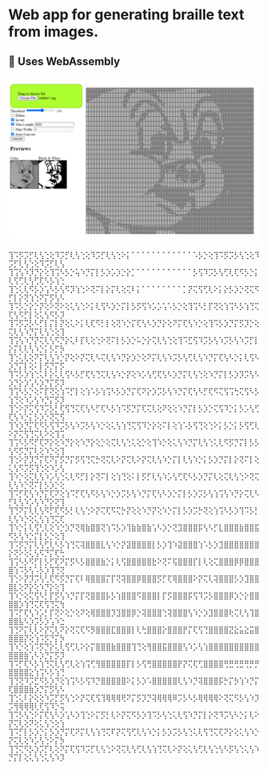# Web app for generating braille text from images.
## 🏃 Uses WebAssembly 
![screenshot of app](SS.png)
---
⢹⠩⡫⡩⡋⢇⢣⢑⢕⠹⡩⡋⢇⢣⢑⢕⠹⡩⡋⢇⢣⢑⠕⡅⠁⠁⠁⠁⠁⠁⠁⠁⠁⠁⠁⠁⠡⡣⡑⢕⢹⠩⡫⡩⡣⢣⢑⢕⠹⡩⡋⢇⢣⢑⢕⠹⡩⡋⢇⢣
⢹⢩⢣⠱⡹⡙⡕⢕⢹⢩⠣⡣⡑⢥⠱⡙⡍⡇⡣⡱⡡⡱⡑⡕⡁⠁⠁⠁⠁⠁⠁⠁⠁⠁⠁⠁⡣⢫⠹⡩⡣⢣⢋⢇⢏⠫⡣⡑⡅⢇⢫⢋⢇⢣⢋⢏⠣⡣⢱⢑
⢹⢑⢅⢇⠫⡣⡱⢡⠣⡣⢣⠫⡹⢱⢑⠕⢝⠍⡇⡕⡍⢇⢕⢍⠇⡅⠁⠁⠁⠁⠁⠁⠁⠁⡁⡝⢍⢫⢋⢇⠕⡅⡕⡣⡱⡑⢝⢍⠫⡋⡇⡕⢝⢱⢑⠝⡍⡫⢣⠣
⢹⠩⡣⡑⡕⡑⡝⢕⠕⢝⠕⢕⢅⢣⢑⠕⡅⢇⢫⠣⡱⡑⡍⡇⡣⡫⢫⠱⡡⡡⢡⠡⡣⡑⢕⢹⢩⠣⡃⡏⢝⢕⢱⢩⠣⡣⢱⢙⢍⢏⢣⠫⡋⡇⢕⢅⢣⠫⡣⡹
⢹⠩⡫⡩⡣⠣⡋⡇⡍⡇⡝⢕⢅⠕⡅⢇⢏⠫⡃⡇⢕⢝⠱⡑⡍⢏⢣⠣⡱⡙⡕⢕⠝⡍⢏⢣⠱⡑⢕⢹⠩⡣⡱⡙⡍⡫⡹⡑⢕⢍⢇⢣⠱⡙⡍⢇⢣⢑⢕⢹
⢹⢩⢣⠱⡙⡝⢍⢇⢣⠫⡙⡕⢅⠇⡏⢇⢕⢑⠕⢝⠍⡇⡣⡱⡑⠥⡑⡕⢍⢇⢣⢑⢕⢹⠩⣋⢫⠹⡩⡣⢣⠱⡩⡣⢣⠱⡩⡋⡇⡕⡍⢇⢇⢣⠱⡑⡅⡣⡋⡳
⢹⢑⢅⢇⢕⠝⡍⢇⢣⠱⡑⡝⢕⠕⡝⢍⢇⠣⢍⢇⢣⠱⡙⡕⡱⡑⢕⠝⡍⢇⢣⠱⡩⡣⢣⢋⢇⢣⠱⡙⡍⢏⢣⠣⡑⡅⢇⢫⠣⡱⡙⡍⡇⢕⠅⡇⡫⡙⡍⡫
⢹⠩⡣⡱⢱⢑⢅⠇⡕⢅⢇⢫⠣⡣⡋⢏⢣⢙⢍⢇⢣⠱⡑⡝⢕⠱⡡⢣⢋⢏⢣⠣⡱⡙⡍⢇⢣⢑⢕⠱⡙⡍⡇⡣⡱⡹⡩⢣⠣⡱⡙⡕⡱⢡⠣⡱⡙⡍⡫⡹
⢹⢩⠣⡣⡑⢕⠍⡏⢝⢕⢱⠩⡋⡇⢕⢱⠡⡣⢱⢩⠣⡣⡱⡙⡍⢏⠝⡕⡱⡩⡣⢣⠱⡙⡍⢏⢣⠣⡋⢏⠫⢍⢫⢩⢓⢍⢫⠣⡣⢱⢙⢕⠱⡡⢣⠱⡙⡍⡫⡹
⢹⢑⠕⡝⢍⢫⠹⡩⡣⡃⢏⢫⢙⢍⢏⢣⠣⡋⢏⠣⡣⢱⠩⡫⡙⡍⢏⢍⢇⢕⠝⢕⢕⠱⡙⡍⡇⡣⡱⡑⢍⢫⠹⡑⡅⡣⡡⢣⢋⢏⢣⠱⡑⡅⡣⡱⡑⢝⢍⢫
⢹⠱⡱⡙⡍⢏⠫⡣⢫⠹⡩⡣⢣⠱⡩⡣⢣⠱⡑⢕⢅⢣⢱⢙⢍⢫⠹⡑⡕⢕⠍⡇⢕⢱⠡⡣⢫⢙⢕⢑⠕⡅⡣⡑⡅⡣⢫⢋⢇⠕⡝⢍⢫⢙⢍⢇⠕⢕⢹⢩
⢹⢩⠣⡣⠫⡋⢏⠝⡕⢕⠱⡙⡕⢕⠱⡙⡕⢕⡑⢕⢍⢇⢣⢑⢅⢕⡑⢕⢹⠱⡑⢕⢅⢣⠱⡙⡍⢇⢣⢑⢅⢇⠫⡫⡙⡍⡇⡣⡣⢣⠫⡫⡙⡍⢇⢕⠱⡑⢕⢹
⢹⢑⠕⡝⡹⡙⡍⢏⠝⡍⡫⡙⡍⡫⢫⢙⢍⡓⢝⢍⢇⠕⡝⢍⢇⠕⡝⢍⢇⢣⠱⡑⡍⡇⢇⢣⠱⡑⡅⡣⡱⡙⡍⡇⡕⢝⠍⡇⢕⢅⢣⠫⡩⡫⢹⢑⢕⠱⡡⢣
⢹⠱⡑⢕⢍⢇⢣⠱⡡⢣⢑⢅⢇⠫⡋⡇⡕⢝⠍⡇⢕⢱⢙⢕⠅⡇⡫⡋⢇⢣⠱⡡⢣⢋⢏⠣⡣⡱⡙⡍⢇⢕⢍⢇⢣⢑⠕⢝⢍⢇⢣⠱⡑⢝⠍⡇⡣⡱⡑⢕
⢹⠩⡋⢏⢣⠱⡙⡍⢏⠝⢕⢱⠩⡋⢏⢣⠫⡣⢣⠱⡑⡱⡩⡣⢣⠱⡙⡍⢏⢣⠣⡱⡑⡍⡇⡣⡱⡩⡣⢣⢱⢩⢣⠱⡙⡕⢍⢇⠣⡋⢇⢣⠱⡡⢣⠱⡙⡕⢝⢹
⢹⢙⠝⡍⢇⢇⢣⠫⡋⢏⠫⡣⡃⢇⢣⢑⠕⡝⢍⢏⠫⢍⡓⡝⢕⢕⠱⡙⡝⢕⠱⡑⡍⡇⡣⡱⡩⡓⢝⢕⢱⢩⠣⡣⡱⢹⠩⡣⡃⢇⢣⠱⡑⢕⢅⢣⢱⢙⢍⢏
⢹⠱⡑⡅⢇⢫⢃⢇⢕⠱⡑⡱⡙⢝⢿⣷⣿⣿⢝⢱⠩⡣⡱⢹⣷⣷⣿⣷⢡⠣⡱⡑⢝⣹⣿⣿⣿⡯⢣⠣⡋⣇⣿⣿⣿⣷⣿⣿⣯⠫⡣⢣⠱⡑⡍⡇⡣⡑⢕⢹
⢹⠩⡫⡙⡍⢇⢣⢋⢇⠣⡣⢱⢙⢍⢽⣿⣿⣿⣇⢣⠱⡑⡝⣽⣿⣿⣿⣿⡇⡣⡱⢹⠱⣽⣿⣿⣿⢱⠡⡣⡱⣹⣿⣿⣿⣿⣿⣿⣿⡕⢝⠕⢕⢅⢣⠫⡙⡍⢏⢓
⢹⢩⠣⡣⠫⡋⡇⡣⡋⢏⠝⡍⡫⠣⡣⣿⣿⣿⣷⡑⡅⢇⢫⣿⣿⣿⣿⣿⣗⠕⢝⠍⢯⣿⣿⣿⡏⡇⢇⢕⢍⣿⣿⣿⡿⡿⣿⣿⣿⣿⢱⠩⡣⢣⠡⡣⡱⢹⢙⢝
⢹⢑⠕⡝⡹⡩⢣⢃⢏⠫⡫⡙⡍⢏⠇⢿⣿⣿⣿⡍⡏⢝⢽⣿⣿⡿⣿⣿⣿⡫⡋⢏⢿⣿⣿⣿⠕⡝⢍⢇⢽⣿⣿⣿⡣⡱⣹⣿⣿⣿⣇⢕⠝⡕⢕⠱⡙⡕⢕⢹
⢹⠱⡑⢕⢍⢫⠣⡃⡏⡫⢣⠱⡙⡍⡏⢝⣿⣿⣿⡧⡣⢱⣿⣿⣿⠫⣿⣿⣿⡇⡏⡫⣿⣿⣿⡯⢫⠹⡩⡣⣿⣿⣿⡿⡱⡑⡕⣿⣿⣿⣿⡱⢱⢙⢍⢏⢫⢙⢍⢳
⢹⠩⡋⢏⢣⠱⡡⡃⡏⢝⠕⢕⡑⢕⠝⢕⢿⣿⣿⣿⡹⣹⣿⣿⡿⡑⢽⣿⣿⣿⢑⢽⣿⣿⣿⢣⠱⡑⡱⣹⣿⣿⣿⢗⢍⢇⢣⢹⣿⣿⣿⣧⠣⡱⡩⡣⡱⢡⠱⣑
⢹⢙⠝⡍⢇⢇⠕⡝⢍⢇⠝⡕⢝⢍⢏⠫⡻⣿⣿⣿⣏⣿⣿⣿⡇⢇⢓⣿⣿⣿⡕⣿⣿⣿⡟⡍⢏⢫⢙⣿⣿⣿⣿⣝⣕⣥⣕⣭⣿⣿⣿⣿⡝⢕⢱⠩⡫⡙⡍⡳
⢹⠱⡑⢕⢱⠩⡫⡙⡕⢅⢇⢫⢋⢇⠕⡕⡍⣿⣿⣿⣷⣿⣿⣿⢹⢙⢕⢻⣿⣿⣯⣿⣿⣿⢣⠱⡡⢣⢱⣿⣿⣿⣿⣿⣿⣿⣿⣿⣿⣿⣿⣿⣷⢡⠣⡱⡙⡍⡫⡹
⢹⠩⡋⢏⠣⡣⢱⢙⢍⢇⢣⢋⢇⢕⢱⢩⢋⢻⣿⣿⣿⣿⣿⡏⡇⡣⢫⢛⣿⣿⣿⣿⣿⡟⡝⢍⢏⢋⣿⣿⣿⣿⢛⣛⢛⣛⢛⡛⡛⣿⣿⣿⣿⣕⢱⢩⠣⡣⢱⢙
⢹⢙⢝⠹⡩⣋⠫⡣⡱⡙⢕⢱⢩⠣⡣⢫⠹⡙⣿⣿⣿⣿⣿⠕⡅⡣⡱⠡⣿⣿⣿⣿⣿⢇⢣⠱⡙⢽⣿⣿⣿⡯⡓⡍⡳⢱⠱⡙⡍⢏⣿⣿⣿⣷⡱⡙⡍⡫⢣⠣
⢹⢑⢅⠇⡕⢕⢕⠱⡩⡋⡫⢣⢑⠕⡝⢍⢏⢫⢹⢿⢿⢿⢟⠝⡍⡫⡹⡙⢽⢿⢿⢿⠿⡩⡣⠣⡣⢿⢿⢿⢿⠕⢝⢍⠫⡣⢣⠱⡹⡩⢻⢿⢿⢿⢇⢏⢫⠹⡑⢭
⢹⠩⡣⢣⢑⠕⡍⢏⢣⠣⡱⢡⠣⡱⢹⢑⠕⡍⡫⡃⢇⠕⡝⢍⠫⡣⡱⢹⠩⡣⢣⢑⢅⢇⢫⠱⡙⡍⡇⡕⢝⠹⡩⢣⠣⡑⡅⢇⠕⡝⢍⢇⢕⠝⢕⢅⢣⢑⢕⢱
⢹⠩⡋⡇⡣⡱⡑⡅⡣⡱⡙⡍⢏⠝⡍⢇⢣⢱⢙⢍⠏⡝⢍⢫⢋⢇⢣⠱⡑⡅⡣⡱⡩⡣⢣⢑⢅⢇⢫⢙⢍⢏⠝⡕⢕⢅⢣⠱⡑⡝⢍⢇⢕⠱⡡⢣⢑⠕⡍⡳
⢹⢙⢍⠫⡣⡱⡩⡋⢇⢕⠝⡍⢏⢫⠹⡩⡋⢇⢣⢑⠕⢝⢍⢇⢣⢋⢇⢣⢱⢙⢍⢇⠕⡝⢕⢅⢣⢋⢇⢣⢑⢣⠣⡫⢣⢑⢅⢣⠱⡙⡍⡇⢕⢅⢣⢑⢅⢣⠱⡹
